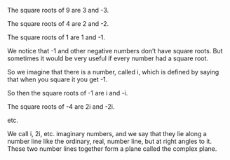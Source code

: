 The square roots of 9 are 3 and -3.

The square roots of 4 are 2 and -2.

The square roots of 1 are 1 and -1.

We notice that -1 and other negative numbers don’t have square roots.
But sometimes it would be very useful if every number had a square root.

So we imagine that there is a number, called i, which is defined by
saying that when you square it you get -1.

So then the square roots of -1 are i and -i.

The square roots of -4 are 2i and -2i.

etc.

We call i, 2i, etc. imaginary numbers, and we say that they lie along a
number line like the ordinary, real, number line, but at right angles to
it. These two number lines together form a plane called the complex
plane.
